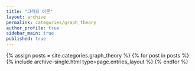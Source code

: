 ```yaml
---
title: "그래프 이론"
layout: archive
permalink: categories/graph_theory
author_profile: true
sidebar_main: true
published: true
---
```


{% assign posts = site.categories.graph_theory %}
{% for post in posts %} {% include archive-single.html type=page.entries_layout %} {% endfor %}